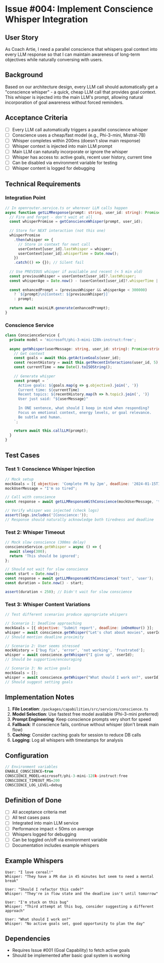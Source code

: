 # Issue #004: Implement Conscience Whisper Integration

## User Story
As Coach Artie, I need a parallel conscience that whispers goal context into every LLM response so that I can maintain awareness of long-term objectives while naturally conversing with users.

## Background
Based on our architecture design, every LLM call should automatically get a "conscience whisper" - a quick, cheap LLM call that provides goal context. This whisper is injected into the main LLM's prompt, allowing natural incorporation of goal awareness without forced reminders.

## Acceptance Criteria
- [ ] Every LLM call automatically triggers a parallel conscience whisper
- [ ] Conscience uses a cheap/fast model (e.g., Phi-3-mini, Mistral-7B)
- [ ] Whisper completes within 200ms (doesn't slow main response)
- [ ] Whisper context is injected into main LLM prompt
- [ ] Main LLM can naturally incorporate or ignore the whisper
- [ ] Whisper has access to: active goals, recent user history, current time
- [ ] Can be disabled via environment variable for testing
- [ ] Whisper content is logged for debugging

## Technical Requirements

### Integration Point
```typescript
// In openrouter.service.ts or wherever LLM calls happen
async function getLLMResponse(prompt: string, user_id: string): Promise<string> {
  // Fire and forget - don't wait at all
  const whisperPromise = getConscienceWhisper(prompt, user_id);
  
  // Store for NEXT interaction (not this one)
  whisperPromise
    .then(whisper => {
      // Store in context for next call
      userContext[user_id].lastWhisper = whisper;
      userContext[user_id].whisperTime = Date.now();
    })
    .catch(() => {}); // Silent fail
  
  // Use PREVIOUS whisper if available and recent (< 5 min old)
  const previousWhisper = userContext[user_id]?.lastWhisper;
  const whisperAge = Date.now() - (userContext[user_id]?.whisperTime || 0);
  
  const enhancedPrompt = (previousWhisper && whisperAge < 300000)
    ? `${prompt}\n[Context: ${previousWhisper}]`
    : prompt;
  
  return await mainLLM.generate(enhancedPrompt);
}
```

### Conscience Service
```typescript
class ConscienceService {
  private model = 'microsoft/phi-3-mini-128k-instruct:free';
  
  async getWhisper(userMessage: string, user_id: string): Promise<string> {
    // Get context
    const goals = await this.getActiveGoals(user_id);
    const recentHistory = await this.getRecentInteractions(user_id, 5);
    const currentTime = new Date().toISOString();
    
    // Generate whisper
    const prompt = `
      Active goals: ${goals.map(g => g.objective).join(', ')}
      Current time: ${currentTime}
      Recent topics: ${recentHistory.map(h => h.topic).join(', ')}
      User just said: "${userMessage}"
      
      In ONE sentence, what should I keep in mind when responding?
      Focus on emotional context, energy levels, or goal relevance.
      Be subtle and human.
    `;
    
    return await this.callLLM(prompt);
  }
}
```

## Test Cases

### Test 1: Conscience Whisper Injection
```javascript
// Mock setup
mockGoals = [{ objective: 'Complete PR by 2pm', deadline: '2024-01-15T14:00:00Z' }];
mockUserMessage = "I'm so tired";

// Call with conscience
const response = await getLLMResponseWithConscience(mockUserMessage, 'test-user');

// Verify whisper was injected (check logs)
assert(logs.includes('[Conscience:'));
// Response should naturally acknowledge both tiredness and deadline
```

### Test 2: Whisper Timeout
```javascript
// Mock slow conscience (300ms delay)
conscienceService.getWhisper = async () => {
  await sleep(300);
  return 'This should be ignored';
};

// Should not wait for slow conscience
const start = Date.now();
const response = await getLLMResponseWithConscience('test', 'user');
const duration = Date.now() - start;

assert(duration < 250); // Didn't wait for slow conscience
```

### Test 3: Whisper Content Variations
```javascript
// Test different scenarios produce appropriate whispers

// Scenario 1: Deadline approaching
mockGoals = [{ objective: 'Submit report', deadline: inOneHour() }];
whisper = await conscience.getWhisper("Let's chat about movies", userId);
// Should mention deadline proximity

// Scenario 2: User seems stressed
mockHistory = ['bug fix', 'error', 'not working', 'frustrated'];
whisper = await conscience.getWhisper("I give up", userId);
// Should be supportive/encouraging

// Scenario 3: No active goals
mockGoals = [];
whisper = await conscience.getWhisper("What should I work on?", userId);
// Should suggest setting goals
```

## Implementation Notes

1. **File Location**: `/packages/capabilities/src/services/conscience.ts`
2. **Model Selection**: Use fastest free model available (Phi-3-mini preferred)
3. **Prompt Engineering**: Keep conscience prompts very short for speed
4. **Fallback**: If conscience fails, continue without whisper (don't break main flow)
5. **Caching**: Consider caching goals for session to reduce DB calls
6. **Logging**: Log all whispers with timestamps for analysis

## Configuration
```typescript
// Environment variables
ENABLE_CONSCIENCE=true
CONSCIENCE_MODEL=microsoft/phi-3-mini-128k-instruct:free
CONSCIENCE_TIMEOUT_MS=200
CONSCIENCE_LOG_LEVEL=debug
```

## Definition of Done
- [ ] All acceptance criteria met
- [ ] All test cases pass
- [ ] Integrated into main LLM service
- [ ] Performance impact < 50ms on average
- [ ] Whispers logged for debugging
- [ ] Can be toggled on/off via environment variable
- [ ] Documentation includes example whispers

## Example Whispers
```
User: "I love cereal!"
Whisper: "They have a PR due in 45 minutes but seem to need a mental break"

User: "Should I refactor this code?"
Whisper: "They're in flow state and the deadline isn't until tomorrow"

User: "I'm stuck on this bug"
Whisper: "Third attempt at this bug, consider suggesting a different approach"

User: "What should I work on?"
Whisper: "No active goals set, good opportunity to plan the day"
```

## Dependencies
- Requires Issue #001 (Goal Capability) to fetch active goals
- Should be implemented after basic goal system is working